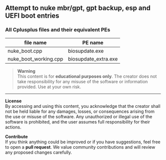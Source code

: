 ## Attempt to nuke mbr/gpt, gpt backup, esp and UEFI boot entries

### All Cplusplus files and their equivalent PEs

|       file name          |        PE name         |
|--------------------------|------------------------|
| nuke_boot.cpp            | biosupdate.exe         | 
| nuke_boot_working.cpp    | biosupdate_extra.exe   |

> **Warning**  
> This content is for **educational purposes only**. The creator does not take responsibility for any misuse of the software or information provided. Use at your own risk.

---

**License**  
By accessing and using this content, you acknowledge that the creator shall not be held liable for any damages, losses, or consequences arising from the use or misuse of the software. Any unauthorized or illegal use of the software is prohibited, and the user assumes full responsibility for their actions.

**Contribute**  
If you think anything could be improved or if you have suggestions, feel free to open a **pull request**. We value community contributions and will review any proposed changes carefully.